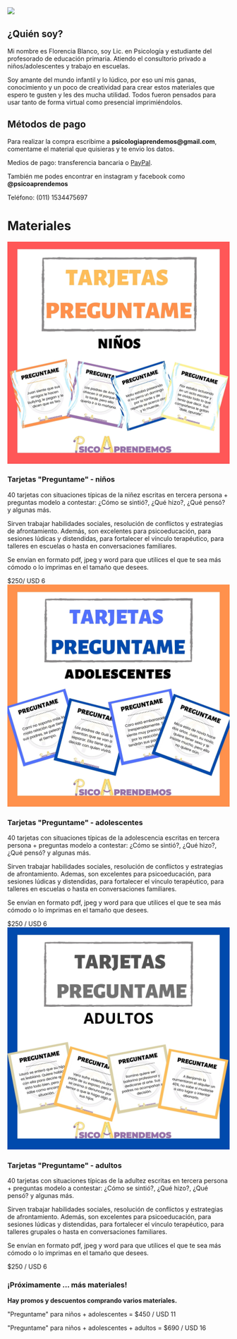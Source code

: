 

<div class="center">
    <img src="https://instagram.faep4-1.fna.fbcdn.net/v/t51.2885-19/s320x320/103625243_725817748227458_4394321882451694663_n.jpg?_nc_ht=instagram.faep4-1.fna.fbcdn.net&_nc_ohc=VuSwou6KSwwAX83TDvd&oh=5eca09218e35d6b5c50b421ee1017fba&oe=5F59CCA3">
</div>
<h2>¿Quién soy?</h2>
<p>Mi nombre es Florencia Blanco, soy Lic. en Psicología y estudiante del profesorado de educación primaria. Atiendo el consultorio privado a niños/adolescentes y trabajo en escuelas.<p>
 <p>Soy amante del mundo infantil y lo lúdico, por eso uní mis ganas, conocimiento y un poco de creatividad para crear estos materiales que espero te gusten y les des mucha utilidad. Todos fueron pensados para usar tanto de forma virtual como presencial imprimiéndolos.<p>

    
<h2>Métodos de pago</h2>
<p>Para realizar la compra escribime a <strong>psicologiaprendemos@gmail.com</strong>, comentame el material que quisieras y te envio los datos.<p>
  <p>Medios de pago: transferencia bancaria o  <a href="https://paypal.me/psicoaprendemos?locale.x=es_XC">PayPal</a>.<p>  
 <p>También me podes encontrar en instagram y facebook como <strong>@psicoaprendemos</strong><p>
   <p>Teléfono: (011) 1534475697<p> 

<h1>Materiales</h1>
   <div class="materiales">
    <div class="material">
        <img src="images/Niños.jpg">
        <div>
            <h3>Tarjetas "Preguntame" - niños</h3>
            <p> 40 tarjetas con situaciones típicas de la niñez escritas en tercera persona + preguntas modelo a contestar: ¿Cómo se sintió?, ¿Qué hizo?, ¿Qué pensó? y algunas más. </p>
            <p> Sirven trabajar habilidades sociales, resolución de conflictos y estrategias de afrontamiento. Además, son excelentes para psicoeducación, para sesiones lúdicas y distendidas, para fortalecer el vínculo terapéutico, para talleres en escuelas o hasta en conversaciones familiares. </p>
            <p> Se envían en formato pdf, jpeg y word para que utilices el que te sea más cómodo o lo imprimas en el tamaño que desees. </p>
            <div class="center">
              <div class="precio">$250/ USD 6</div> 
            </div>
        </div>
    </div>
    <div class="material inverso">
        <img src="images/Ado.jpg">
        <div>
            <h3>Tarjetas "Preguntame" - adolescentes</h3>
            <p> 40 tarjetas con situaciones típicas de la adolescencia escritas en tercera persona + preguntas modelo a contestar: ¿Cómo se sintió?, ¿Qué hizo?, ¿Qué pensó? y algunas más.</p>
            <p> Sirven trabajar habilidades sociales, resolución de conflictos y estrategias de afrontamiento. Ademas, son excelentes para psicoeducación, para sesiones lúdicas y distendidas, para fortalecer el vínculo terapéutico, para talleres en escuelas o hasta en conversaciones familiares.</p>
            <p> Se envían en formato pdf, jpeg y word para que utilices el que te sea más cómodo o lo imprimas en el tamaño que desees. </p>
            <div class="center">
                <div class="precio">$250 / USD 6</div> 
            </div>
        </div>
    </div>
    <div class="material">
        <img src="images/Adultos.jpg">
        <div>
            <h3>Tarjetas "Preguntame" - adultos</h3>
            <p> 40 tarjetas con situaciones típicas de la adultez escritas en tercera persona + preguntas modelo a contestar: ¿Cómo se sintió?, ¿Qué hizo?, ¿Qué pensó? y algunas más. </p>
            <p> Sirven trabajar habilidades sociales, resolución de conflictos y estrategias de afrontamiento. Además, son excelentes para psicoeducación, para sesiones lúdicas y distendidas, para fortalecer el vínculo terapéutico, para talleres grupales o hasta en conversaciones familiares.</p>
            <p> Se envían en formato pdf, jpeg y word para que utilices el que te sea más cómodo o lo imprimas en el tamaño que desees. </p>
            <div class="center">
                <div class="precio">$250 / USD 6</div> 
            </div>
        </div>
    </div>
    <h3>¡Próximamente ... más materiales!</h3>
        <p><strong> Hay promos y descuentos comprando varios materiales.</strong></p>
    <p> "Preguntame" para niños + adolescentes = $450 / USD 11 </p>
    <p> "Preguntame" para niños + adolescentes +  adultos = $690 / USD 16 </p>

</div>

